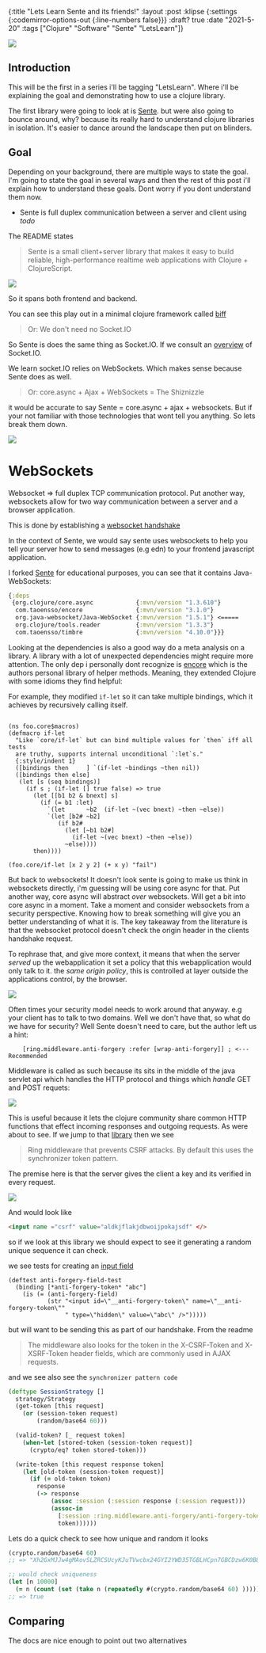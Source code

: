 {:title "Lets Learn Sente and its friends!"
 :layout :post
 :klipse {:settings {:codemirror-options-out {:line-numbers false}}}
 :draft? true
 :date "2021-5-20"
 :tags  ["Clojure" "Software" "Sente" "LetsLearn"]}

<img src="/img/TODO-sente-fullpicture.png">

## Introduction

This will be the first in a series i'll be tagging "LetsLearn". Where i'll 
be explaining the goal and demonstrating how to use a clojure library.

The first library were going to look at is [Sente](https://github.com/ptaoussanis/sente). 
but were also going to bounce around, why? because its really hard to understand clojure libraries 
in isolation. It's easier to dance around the landscape then put on blinders.


## Goal

Depending on your background, there are multiple ways to state the goal. I'm going to state the goal in several ways
and then the rest of this post i'll explain how to understand these goals. Dont worry if you dont understand them now.

* Sente is full duplex communication between a server and client using _todo_

The README states

> Sente is a small client+server library that makes it easy to build reliable, high-performance realtime web applications with Clojure + ClojureScript.

<img src="/img/sente-bf.png">


So it spans both frontend and backend.

You can see this play out in a minimal clojure framework called [biff](https://github.com/jacobobryant/biff/search?q=sente)


> Or: We don't need no Socket.IO

So Sente is does the same thing as Socket.IO. If we consult an [overview](https://www.ably.io/topic/socketio) of Socket.IO. 

We learn socket.IO relies on WebSockets. Which makes sense because Sente does as well.

> Or: core.async + Ajax + WebSockets = The Shiznizzle

it would be accurate to say Sente = core.async + ajax + websockets. But if your not familiar 
with those technologies that wont tell you anything. So lets break them down.

<img src="/img/sente-async-photo.png">

# WebSockets

Websocket => full duplex TCP communication protocol. 
Put another way, websockets allow for two way communication between a server and a browser application. 

This is done by establishing a [websocket handshake](https://developer.mozilla.org/en-US/docs/Web/API/WebSockets_API/Writing_WebSocket_servers)


In the context of Sente, we would say sente uses websockets to help you tell your server how to send messages (e.g edn) to your frontend javascript application.

I forked [Sente](TODO) for educational purposes, you can see that it contains Java-WebSockets:

```clojure
{:deps
 {org.clojure/core.async            {:mvn/version "1.3.610"}
  com.taoensso/encore               {:mvn/version "3.1.0"}
  org.java-websocket/Java-WebSocket {:mvn/version "1.5.1"} <=====
  org.clojure/tools.reader          {:mvn/version "1.3.3"}
  com.taoensso/timbre               {:mvn/version "4.10.0"}}}
```


Looking at the dependencies is also a good way do a meta analysis on a library. A library with a lot of unexpected dependencies might require more attention. The only dep i personally dont recognize is [encore](https://github.com/ptaoussanis/encore/blob/master/src/taoensso/encore.cljc) which is the authors personal library of helper methods. Meaning, they extended Clojure with some idioms they find helpful:

For example, they modified `if-let` so it can take multiple bindings, which it achieves by recursively 
calling itself.

```klipse-cljs

(ns foo.core$macros)
(defmacro if-let
  "Like `core/if-let` but can bind multiple values for `then` iff all tests
  are truthy, supports internal unconditional `:let`s."
  {:style/indent 1}
  ([bindings then     ] `(if-let ~bindings ~then nil))
  ([bindings then else]
   (let [s (seq bindings)]
     (if s ; (if-let [] true false) => true
       (let [[b1 b2 & bnext] s]
         (if (= b1 :let)
           `(let      ~b2  (if-let ~(vec bnext) ~then ~else))
           `(let [b2# ~b2]
              (if b2#
                (let [~b1 b2#]
                  (if-let ~(vec bnext) ~then ~else))
                ~else))))
       then))))
       
(foo.core/if-let [x 2 y 2] (+ x y) "fail")
```

But back to websockets! It doesn't look sente is going to make us think in websockets directly, i'm guessing will be using core async for that.
Put another way, core async will abstract _over_ websockets. Will get a bit into core async in a moment. Take a moment and consider websockets from a
security perspective. Knowing how to break something will give you an better understanding of what it is. The key takeaway from the literature is that the 
websocket protocol doesn't check the origin header in the clients handshake request. 

To rephrase that, and give more context, it means that when the server _served_ up the webapplication it set a policy that this webapplication would only 
talk to it. the _same origin policy_, this is controlled at layer outside the applications control, by the browser. 

<img src="/img/sente-same-origin.png">

Often times your security model needs to work around that anyway. e.g your
client has to talk to two domains. Well we don't have that, so what do we have
for security? Well Sente doesn't need to care, but the author left us a hint:


```
    [ring.middleware.anti-forgery :refer [wrap-anti-forgery]] ; <--- Recommended
```

Middleware is called as such because its sits in the middle of the java servlet api which handles the HTTP protocol 
and things which _handle_ GET and POST requets:

<img src="/img/sente-handler.png">

This is useful because it lets the clojure community share common HTTP functions that effect incoming responses 
and outgoing requests. As were about to see. If we jump to that [library](https://github.com/ring-clojure/ring-anti-forgery) then we see 

> Ring middleware that prevents CSRF attacks. By default this uses the synchronizer token pattern.

The premise here is that the server gives the client a key and its verified in every request.

<img src="/img/sente-sync-pattern-TODO.png">

And would look like

```html
<input name ="csrf" value="aldkjflakjdbwoijpokajsdf" </>
```


so if we look at this library we should expect to see it generating a random unique sequence it can check.

we see tests for creating an [input field](https://github.com/ring-clojure/ring-anti-forgery/blob/e248f9f5b0cb593bae998ed3fa0d538f6f651ad0/test/ring/util/test/anti_forgery.clj#L6)

```
(deftest anti-forgery-field-test
  (binding [*anti-forgery-token* "abc"]
    (is (= (anti-forgery-field)
           (str "<input id=\"__anti-forgery-token\" name=\"__anti-forgery-token\""
                " type=\"hidden\" value=\"abc\" />")))))
```

but will want to be sending this as part of our handshake.
From the readme

> The middleware also looks for the token in the X-CSRF-Token and X-XSRF-Token header fields, which are commonly used in AJAX requests.




and we see also see the `synchronizer pattern code`

```clojure
(deftype SessionStrategy []
  strategy/Strategy
  (get-token [this request]
    (or (session-token request)
        (random/base64 60)))

  (valid-token? [_ request token]
    (when-let [stored-token (session-token request)]
      (crypto/eq? token stored-token)))

  (write-token [this request response token]
    (let [old-token (session-token request)]
      (if (= old-token token)
        response
        (-> response
            (assoc :session (:session response (:session request)))
            (assoc-in
              [:session :ring.middleware.anti-forgery/anti-forgery-token]
              token))))))
```

Lets do a quick check to see how unique and random it looks

```clojure
(crypto.random/base64 60)
;; => "Xh2GxMJJw4gMAovSLZRCSUcyKJuTVwcbx24GYI2YWD35TGBLHCpn7GBCDzw6K0B86pxUKbict90PiCBQ"

;; would check uniqueness
(let [n 10000]
  (= n (count (set (take n (repeatedly #(crypto.random/base64 60) ))))))
;; => true
```





## Comparing

The docs are nice enough to point out two alternatives


